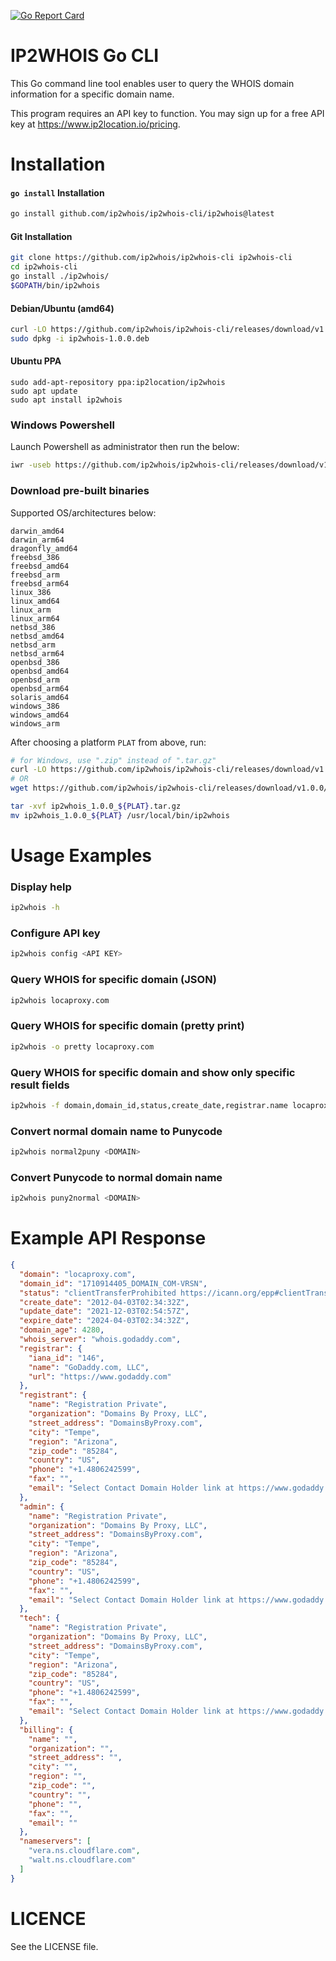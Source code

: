 [![Go Report Card](https://goreportcard.com/badge/github.com/ip2whois/ip2whois-cli)](https://goreportcard.com/report/github.com/ip2whois/ip2whois-cli)

IP2WHOIS Go CLI
===============
This Go command line tool enables user to query the WHOIS domain information for a specific domain name.

This program requires an API key to function. You may sign up for a free API key at https://www.ip2location.io/pricing.


Installation
============

#### `go install` Installation

```bash
go install github.com/ip2whois/ip2whois-cli/ip2whois@latest
```


#### Git Installation

```bash
git clone https://github.com/ip2whois/ip2whois-cli ip2whois-cli
cd ip2whois-cli
go install ./ip2whois/
$GOPATH/bin/ip2whois
```


#### Debian/Ubuntu (amd64)

```bash
curl -LO https://github.com/ip2whois/ip2whois-cli/releases/download/v1.0.0/ip2whois-1.0.0.deb
sudo dpkg -i ip2whois-1.0.0.deb
```

#### Ubuntu PPA

```
sudo add-apt-repository ppa:ip2location/ip2whois
sudo apt update
sudo apt install ip2whois
```



### Windows Powershell

Launch Powershell as administrator then run the below:

```bash
iwr -useb https://github.com/ip2whois/ip2whois-cli/releases/download/v1.0.0/windows.ps1 | iex
```


### Download pre-built binaries

Supported OS/architectures below:

```
darwin_amd64
darwin_arm64
dragonfly_amd64
freebsd_386
freebsd_amd64
freebsd_arm
freebsd_arm64
linux_386
linux_amd64
linux_arm
linux_arm64
netbsd_386
netbsd_amd64
netbsd_arm
netbsd_arm64
openbsd_386
openbsd_amd64
openbsd_arm
openbsd_arm64
solaris_amd64
windows_386
windows_amd64
windows_arm
```

After choosing a platform `PLAT` from above, run:

```bash
# for Windows, use ".zip" instead of ".tar.gz"
curl -LO https://github.com/ip2whois/ip2whois-cli/releases/download/v1.0.0/ip2whois_1.0.0_${PLAT}.tar.gz
# OR
wget https://github.com/ip2whois/ip2whois-cli/releases/download/v1.0.0/ip2whois_1.0.0_${PLAT}.tar.gz

tar -xvf ip2whois_1.0.0_${PLAT}.tar.gz
mv ip2whois_1.0.0_${PLAT} /usr/local/bin/ip2whois
```


Usage Examples
==============

### Display help
```bash
ip2whois -h
```

### Configure API key
```bash
ip2whois config <API KEY>
```

### Query WHOIS for specific domain (JSON)
```bash
ip2whois locaproxy.com
```

### Query WHOIS for specific domain (pretty print)
```bash
ip2whois -o pretty locaproxy.com
```

### Query WHOIS for specific domain and show only specific result fields
```bash
ip2whois -f domain,domain_id,status,create_date,registrar.name locaproxy.com
```

### Convert normal domain name to Punycode
```bash
ip2whois normal2puny <DOMAIN>
```

### Convert Punycode to normal domain name
```bash
ip2whois puny2normal <DOMAIN>
```


Example API Response
====================
```json
{
  "domain": "locaproxy.com",
  "domain_id": "1710914405_DOMAIN_COM-VRSN",
  "status": "clientTransferProhibited https://icann.org/epp#clientTransferProhibited",
  "create_date": "2012-04-03T02:34:32Z",
  "update_date": "2021-12-03T02:54:57Z",
  "expire_date": "2024-04-03T02:34:32Z",
  "domain_age": 4280,
  "whois_server": "whois.godaddy.com",
  "registrar": {
    "iana_id": "146",
    "name": "GoDaddy.com, LLC",
    "url": "https://www.godaddy.com"
  },
  "registrant": {
    "name": "Registration Private",
    "organization": "Domains By Proxy, LLC",
    "street_address": "DomainsByProxy.com",
    "city": "Tempe",
    "region": "Arizona",
    "zip_code": "85284",
    "country": "US",
    "phone": "+1.4806242599",
    "fax": "",
    "email": "Select Contact Domain Holder link at https://www.godaddy.com/whois/results.aspx?domain=LOCAPROXY.COM"
  },
  "admin": {
    "name": "Registration Private",
    "organization": "Domains By Proxy, LLC",
    "street_address": "DomainsByProxy.com",
    "city": "Tempe",
    "region": "Arizona",
    "zip_code": "85284",
    "country": "US",
    "phone": "+1.4806242599",
    "fax": "",
    "email": "Select Contact Domain Holder link at https://www.godaddy.com/whois/results.aspx?domain=LOCAPROXY.COM"
  },
  "tech": {
    "name": "Registration Private",
    "organization": "Domains By Proxy, LLC",
    "street_address": "DomainsByProxy.com",
    "city": "Tempe",
    "region": "Arizona",
    "zip_code": "85284",
    "country": "US",
    "phone": "+1.4806242599",
    "fax": "",
    "email": "Select Contact Domain Holder link at https://www.godaddy.com/whois/results.aspx?domain=LOCAPROXY.COM"
  },
  "billing": {
    "name": "",
    "organization": "",
    "street_address": "",
    "city": "",
    "region": "",
    "zip_code": "",
    "country": "",
    "phone": "",
    "fax": "",
    "email": ""
  },
  "nameservers": [
    "vera.ns.cloudflare.com",
    "walt.ns.cloudflare.com"
  ]
}
```


LICENCE
=====================
See the LICENSE file.
